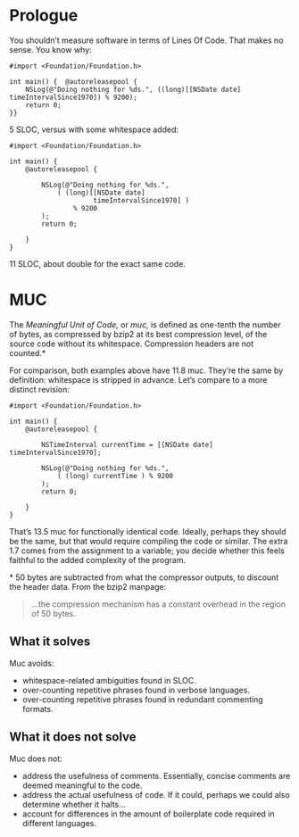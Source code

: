 # Prologue

You shouldn’t measure software in terms of Lines Of Code. That makes no sense. You know why:

    #import <Foundation/Foundation.h>
    
    int main() {  @autoreleasepool {
        NSLog(@"Doing nothing for %ds.", ((long)[[NSDate date] timeIntervalSince1970]) % 9200);
        return 0;
    }}

5 SLOC, versus with some whitespace added:

    #import <Foundation/Foundation.h>
    
    int main() {
        @autoreleasepool {
            
            NSLog(@"Doing nothing for %ds.",
                ( (long)[[NSDate date]
                         timeIntervalSince1970] )
                    % 9200
            );
            return 0;
            
        }
    }

11 SLOC, about double for the exact same code.



# MUC

The *Meaningful Unit of Code,* or *muc,* is defined as one-tenth the number of bytes, as compressed by bzip2 at its best compression level, of the source code without its whitespace. Compression headers are not counted.\*

For comparison, both examples above have 11.8 muc. They’re the same by definition: whitespace is stripped in advance. Let’s compare to a more distinct revision:

    #import <Foundation/Foundation.h>
    
    int main() {
        @autoreleasepool {
            
            NSTimeInterval currentTime = [[NSDate date] timeIntervalSince1970];
        
            NSLog(@"Doing nothing for %ds.",
                ( (long) currentTime ) % 9200
            );
            return 0;
            
        }
    }

That’s 13.5 muc for functionally identical code. Ideally, perhaps they should be the same, but that would require compiling the code or similar. The extra 1.7 comes from the assignment to a variable; you decide whether this feels faithful to the added complexity of the program.

\* 50 bytes are subtracted from what the compressor outputs, to discount the header data. From the bzip2 manpage:

>   …the compression mechanism has a constant overhead in the region of 50 bytes.



## What it solves

Muc avoids:

+ whitespace-related ambiguities found in SLOC.
+ over-counting repetitive phrases found in verbose languages.
+ over-counting repetitive phrases found in redundant commenting formats.

## What it does not solve

Muc does not:

+ address the usefulness of comments. Essentially, concise comments are deemed meaningful to the code.
+ address the actual usefulness of code. If it could, perhaps we could also determine whether it halts…
+ account for differences in the amount of boilerplate code required in different languages.
